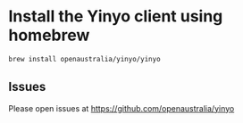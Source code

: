 # Install the Yinyo client using homebrew

```sh
brew install openaustralia/yinyo/yinyo
```

## Issues
Please open issues at https://github.com/openaustralia/yinyo
